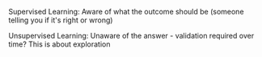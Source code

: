 Supervised Learning: Aware of what the outcome should be (someone telling you if it's right or wrong)

Unsupervised Learning: Unaware of the answer - validation required over time? This is about exploration  
